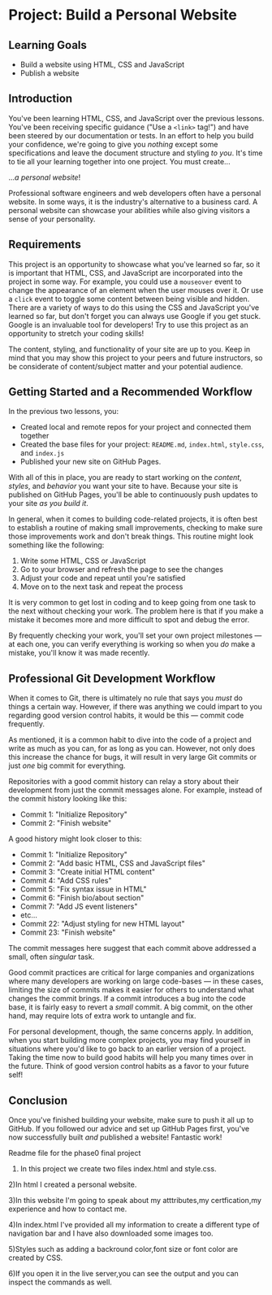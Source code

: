 # Project: Build a Personal Website

## Learning Goals

- Build a website using HTML, CSS and JavaScript
- Publish a website

## Introduction

You've been learning HTML, CSS, and JavaScript over the previous lessons. You've
been receiving specific guidance ("Use a `<link>` tag!") and have been steered
by our documentation or tests. In an effort to help you build your confidence,
we're going to give you _nothing_ except some specifications and leave the
document structure and styling _to you_. It's time to tie all your learning
together into one project. You must create...

..._a personal website_!

Professional software engineers and web developers often have a personal
website. In some ways, it is the industry's alternative to a business card. A
personal website can showcase your abilities while also giving visitors a sense
of your personality.

## Requirements

This project is an opportunity to showcase what you've learned so far, so it is
important that HTML, CSS, and JavaScript are incorporated into the project in
some way. For example, you could use a `mouseover` event to change the
appearance of an element when the user mouses over it. Or use a `click` event to
toggle some content between being visible and hidden. There are a variety of
ways to do this using the CSS and JavaScript you've learned so far, but don't
forget you can always use Google if you get stuck. Google is an invaluable tool
for developers! Try to use this project as an opportunity to stretch your coding
skills!

The content, styling, and functionality of your site are up to you. Keep in mind
that you may show this project to your peers and future instructors, so be
considerate of content/subject matter and your potential audience.

## Getting Started and a Recommended Workflow

In the previous two lessons, you:

- Created local and remote repos for your project and connected them together
- Created the base files for your project: `README.md`, `index.html`,
  `style.css`, and `index.js`
- Published your new site on GitHub Pages.

With all of this in place, you are ready to start working on the _content_,
_styles_, and _behavior_ you want your site to have. Because your site is
published on GitHub Pages, you'll be able to continuously push updates to your
site _as you build it_.

In general, when it comes to building code-related projects, it is often best to
establish a routine of making small improvements, checking to make sure those
improvements work and don't break things. This routine might look something like
the following:

1) Write some HTML, CSS or JavaScript
2) Go to your browser and refresh the page to see the changes
3) Adjust your code and repeat until you're satisfied
4) Move on to the next task and repeat the process

It is very common to get lost in coding and to keep going from one task to the
next without checking your work. The problem here is that if you make a mistake
it becomes more and more difficult to spot and debug the error.

By frequently checking your work, you'll set your own project milestones — at
each one, you can verify everything is working so when you _do_ make a mistake,
you'll know it was made recently.

## Professional Git Development Workflow

When it comes to Git, there is ultimately no rule that says you _must_ do things
a certain way. However, if there was anything we could impart to you regarding
good version control habits, it would be this — commit code frequently.

As mentioned, it is a common habit to dive into the code of a project and write
as much as you can, for as long as you can. However, not only does this increase
the chance for bugs, it will result in very large Git commits or just _one_ big
commit for everything.

Repositories with a good commit history can relay a story about their
development from just the commit messages alone. For example, instead of the
commit history looking like this:

- Commit 1: "Initialize Repository"
- Commit 2: "Finish website"

A good history might look closer to this:

- Commit 1: "Initialize Repository"
- Commit 2: "Add basic HTML, CSS and JavaScript files"
- Commit 3: "Create initial HTML content"
- Commit 4: "Add CSS rules"
- Commit 5: "Fix syntax issue in HTML"
- Commit 6: "Finish bio/about section"
- Commit 7: "Add JS event listeners"
- etc...
- Commit 22: "Adjust styling for new HTML layout"
- Commit 23: "Finish website"

The commit messages here suggest that each commit above addressed a small, often
_singular_ task.

Good commit practices are critical for large companies and organizations where
many developers are working on large code-bases — in these cases, limiting
the size of commits makes it easier for others to understand what changes the
commit brings. If a commit introduces a bug into the code base, it is fairly
easy to revert a _small_ commit. A big commit, on the other hand, may require
lots of extra work to untangle and fix.

For personal development, though, the same concerns apply. In addition, when you
start building more complex projects, you may find yourself in situations where
you'd like to go back to an earlier version of a project. Taking the time now to
build good habits will help you many times over in the future. Think of good
version control habits as a favor to your future self!

## Conclusion

Once you've finished building your website, make sure to push it all up to
GitHub. If you followed our advice and set up GitHub Pages first, you've now
successfully built _and_ published a website! Fantastic work!

Readme file for the phase0 final project

1) In this project we create two files index.html and style.css.

2)In html I created a personal website.

 3)In this website  I'm going to speak about my atttributes,my certfication,my experience and how to contact me.

4)In index.html I've provided all my information to create a different type of navigation bar and I have also downloaded some images too.

5)Styles such as adding a backround color,font size or font color are created by CSS.

6)If you open it in the live server,you can see the output and you can inspect the commands as well.

